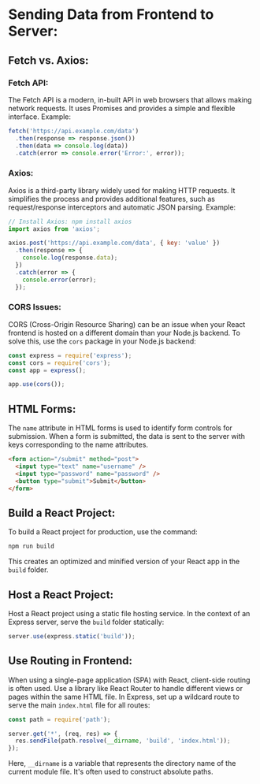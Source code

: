 # Sending Data from Frontend to Server:

## Fetch vs. Axios:

### Fetch API:

The Fetch API is a modern, in-built API in web browsers that allows making network requests. It uses Promises and provides a simple and flexible interface. Example:

```javascript
fetch('https://api.example.com/data')
  .then(response => response.json())
  .then(data => console.log(data))
  .catch(error => console.error('Error:', error));
```

### Axios:

Axios is a third-party library widely used for making HTTP requests. It simplifies the process and provides additional features, such as request/response interceptors and automatic JSON parsing. Example:

```javascript
// Install Axios: npm install axios
import axios from 'axios';

axios.post('https://api.example.com/data', { key: 'value' })
  .then(response => {
    console.log(response.data);
  })
  .catch(error => {
    console.error(error);
  });
```

### CORS Issues:

CORS (Cross-Origin Resource Sharing) can be an issue when your React frontend is hosted on a different domain than your Node.js backend. To solve this, use the `cors` package in your Node.js backend:

```javascript
const express = require('express');
const cors = require('cors');
const app = express();

app.use(cors());
```

## HTML Forms:

The `name` attribute in HTML forms is used to identify form controls for submission. When a form is submitted, the data is sent to the server with keys corresponding to the name attributes.

```html
<form action="/submit" method="post">
  <input type="text" name="username" />
  <input type="password" name="password" />
  <button type="submit">Submit</button>
</form>
```

## Build a React Project:

To build a React project for production, use the command:

```bash
npm run build
```

This creates an optimized and minified version of your React app in the `build` folder.

## Host a React Project:

Host a React project using a static file hosting service. In the context of an Express server, serve the `build` folder statically:

```javascript
server.use(express.static('build'));
```

## Use Routing in Frontend:

When using a single-page application (SPA) with React, client-side routing is often used. Use a library like React Router to handle different views or pages within the same HTML file. In Express, set up a wildcard route to serve the main `index.html` file for all routes:

```javascript
const path = require('path');

server.get('*', (req, res) => {
  res.sendFile(path.resolve(__dirname, 'build', 'index.html'));
});
```

Here, `__dirname` is a variable that represents the directory name of the current module file. It's often used to construct absolute paths.

